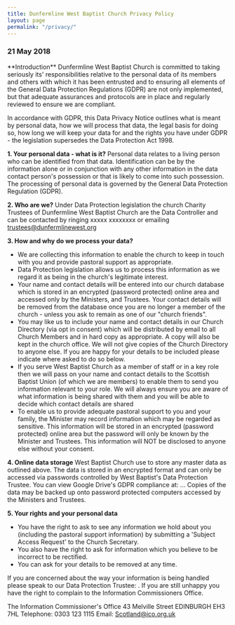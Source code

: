 ```yaml
---
title: Dunfermline West Baptist Church Privacy Policy
layout: page
permalink: "/privacy/"
---
```


<div class="col-lg-12 text-normal">
<h3>21 May 2018</h3>
**Introduction**
Dunfermline West Baptist Church is committed to taking seriously its' responsibilities relative to the personal data of its members and others with which it has been entrusted and to ensuring all elements of the General Data Protection Regulations (GDPR) are not only implemented, but that adequate assurances and protocols are in place and regularly reviewed to ensure we are compliant.

In accordance with GDPR, this Data Privacy Notice outlines what is meant by personal data, how we will process that data, the legal basis for doing so, how long we will keep your data for and the rights you have under GDPR - the legislation supersedes the Data Protection Act 1998.

**1. Your personal data - what is it?**
Personal data relates to a living person who can be identified from that data. Identification can be by the information alone or in conjunction with any other information in the data contact person's possession or that is likely to come into such possession. The processing of personal data is governed by the General Data Protection Regulation (GDPR).

**2. Who are we?**
Under Data Protection legislation the church Charity Trustees of Dunfermline West Baptist Church are the Data Controller and can be contacted by ringing xxxxx xxxxxxxx or emailing trustees@dunfermlinewest.org 

**3. How and why do we process your data?**
* We are collecting this information to enable the church to keep in touch with you and provide pastoral support as appropriate. 
* Data Protection legislation allows us to process this information as we regard it as being in the church's legitimate interest.
* Your name and contact details will be entered into our church database which is stored in an encrypted (password protected) online area and accessed only by the Ministers, and Trustees. Your contact details will be removed from the database once you are no longer a member of the church - unless you ask to remain as one of our "church friends".
* You may like us to include your name and contact details in our Church Directory (via opt in consent) which will be distributed by email to all Church Members and in hard copy as appropriate. A copy will also be kept in the church office. We will not give copies of the Church Directory to anyone else. If you are happy for your details to be included please indicate where asked to do so below. 
* If you serve West Baptist Church as a member of staff or in a key role then we will pass on your name and contact details to the Scottish Baptist Union (of which we are members) to enable them to send you information relevant to your role. We will always ensure you are aware of what information is being shared with them and you will be able to decide which contact details are shared
* To enable us to provide adequate pastoral support to you and your family, the Minister may record information which may be regarded as sensitive. This information will be stored in an encrypted (password protected) online area but the password will only be known by the Minister and Trustees. This information will NOT be disclosed to anyone else without your consent.

**4. Online data storage**
West Baptist Church use <Google Drive> to store any master data as outlined above. The data is stored in an encrypted format and can only be accessed via passwords controlled by West Baptist's Data Protection Trustee. You can view Google Drive's GDPR compliance at: …  Copies of the data may be backed up onto password protected computers accessed by the Ministers and Trustees. 

**5. Your rights and your personal data**
* You have the right to ask to see any information we hold about you (including the pastoral support information) by submitting a 'Subject Access Request' to the Church Secretary. 
* You also have the right to ask for information which you believe to be incorrect to be rectified. 
* You can ask for your details to be removed at any time.

If you are concerned about the way your information is being handled please speak to our Data Protection Trustee: <???>. If you are still unhappy you have the right to complain to the Information Commissioners Office.

The Information Commissioner's Office
43 Melville Street
EDINBURGH
EH3 7HL
Telephone: 0303 123 1115
Email: Scotland@ico.org.uk

</div>